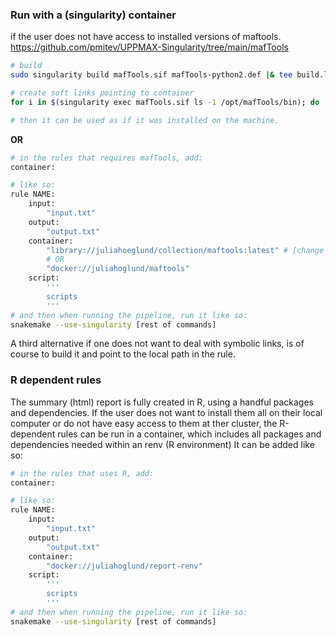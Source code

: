 ### Run with a (singularity) container
if the user does not have access to installed versions of maftools.
https://github.com/pmitev/UPPMAX-Singularity/tree/main/mafTools
```bash
# build
sudo singularity build mafTools.sif mafTools-python2.def |& tee build.log

# create soft links pointing to container
for i in $(singularity exec mafTools.sif ls -1 /opt/mafTools/bin); do  ln -s mafTools.sif $i; done

# then it can be used as if it was installed on the machine.
```
**OR**
```bash
# in the rules that requires mafTools, add:
container:

# like so:
rule NAME:
    input:
        "input.txt"
    output:
        "output.txt"
    container:
        "library://juliahoeglund/collection/maftools:latest" # [change to correct local path]
        # OR
        "docker://juliahoglund/maftools"
    script:
        '''
        scripts
        '''
# and then when running the pipeline, run it like so:
snakemake --use-singularity [rest of commands]

```

A third alternative if one does not want to deal with symbolic links, is of course to build it and point to the local path in the rule.

### R dependent rules
The summary (html) report is fully created in R, using a handful packages and dependencies. If the user does not want to install them all on their local computer or do not have easy access to them at ther cluster, the R-dependent rules can be run in a container, which includes all packages and dependencies needed within an renv (R environment)
It can be added like so:
```bash
# in the rules that uses R, add:
container:

# like so:
rule NAME:
    input:
        "input.txt"
    output:
        "output.txt"
    container:
        "docker://juliahoglund/report-renv"
    script:
        '''
        scripts
        '''
# and then when running the pipeline, run it like so:
snakemake --use-singularity [rest of commands]

```
